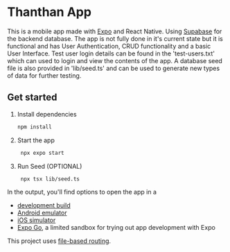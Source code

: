 # Thanthan App
This is a mobile app made with [Expo](https://expo.dev) and React Native. Using [Supabase](https://supabase.com/) for the backend database. The app is not fully done in it's current state but it is functional and has User Authentication, CRUD functionality and a basic User Interface. Test user login details can be found in the 'test-users.txt' which can used to login and view the contents of the app. A database seed file is also provided in 'lib/seed.ts' and can be used to generate new types of data for further testing.

## Get started

1. Install dependencies

   ```bash
   npm install
   ```

2. Start the app

   ```bash
    npx expo start
   ```

3. Run Seed (OPTIONAL)

   ```bash
    npx tsx lib/seed.ts
   ```

In the output, you'll find options to open the app in a

- [development build](https://docs.expo.dev/develop/development-builds/introduction/)
- [Android emulator](https://docs.expo.dev/workflow/android-studio-emulator/)
- [iOS simulator](https://docs.expo.dev/workflow/ios-simulator/)
- [Expo Go](https://expo.dev/go), a limited sandbox for trying out app development with Expo

This project uses [file-based routing](https://docs.expo.dev/router/introduction).
